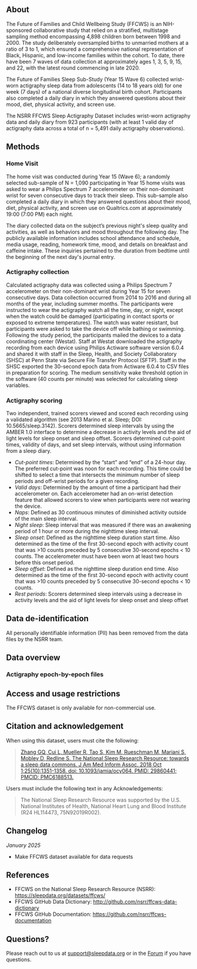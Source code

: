## About

The Future of Families and Child Wellbeing Study (FFCWS) is an NIH-sponsored collaborative study that relied on a stratified, multistage sampling method encompassing 4,898 children born between 1998 and 2000. The study deliberately oversampled births to unmarried mothers at a ratio of 3 to 1, which ensured a comprehensive national representation of Black, Hispanic, and low-income families within the cohort. To date, there have been 7 waves of data collection at approximately ages 1, 3, 5, 9, 15, and 22, with the latest round commencing in late 2020. 

The Future of Families Sleep Sub-Study (Year 15 Wave 6) collected wrist-worn actigraphy sleep data from adolescents (14 to 18 years old) for one week (7 days) of a national diverse longitudinal birth cohort. Participants also completed a daily diary in which they answered questions about their mood, diet, physical activity, and screen use.

The NSRR FFCWS Sleep Actigraphy Dataset includes wrist-worn actigraphy data and daily diary from 923 participants (with at least 1 valid day of actigraphy data across a total of n = 5,491 daily actigraphy observations).

## Methods

### Home Visit

The home visit was conducted during Year 15 (Wave 6); a randomly selected sub-sample of N = 1,090 participating in Year 15 home visits was asked to wear a Philips Spectrum 7 accelerometer on their non-dominant wrist for seven consecutive days to track their sleep. This sub-sample also completed a daily diary in which they answered questions about their mood, diet, physical activity, and screen use on Qualtrics.com at approximately 19:00 (7:00 PM) each night.

The diary collected data on the subject’s previous night's sleep quality and activities, as well as behaviors and mood throughout the following day. The publicly available information includes school attendance and schedule, media usage, reading, homework time, mood, and details on breakfast and caffeine intake. These inquiries pertained to the duration from bedtime until the beginning of the next day's journal entry.

### Actigraphy collection

Calculated actigraphy data was collected using a Philips Spectrum 7 accelerometer on their non-dominant wrist during Year 15 for seven consecutive days. Data collection occurred from 2014 to 2016 and during all months of the year, including summer months. The participants were instructed to wear the actigraphy watch all the time, day, or night, except when the watch could be damaged (participating in contact sports or exposed to extreme temperatures). The watch was water resistant, but participants were asked to take the device off while bathing or swimming. Following the study period, the participants mailed the devices to a data coordinating center (Westat). Staff at Westat downloaded the actigraphy recording from each device using Philips Actiware software version 6.0.4 and shared it with staff in the Sleep, Health, and Society Collaboratory (SHSC) at Penn State via Secure File Transfer Protocol (SFTP). Staff in the SHSC exported the 30-second epoch data from Actiware 6.0.4 to CSV files in preparation for scoring. The medium sensitivity wake threshold option in the software (40 counts per minute) was selected for calculating sleep variables.

### Actigraphy scoring

Two independent, trained scorers viewed and scored each recording using a validated algorithm (see 2013 Marino et al. Sleep; DOI: 10.5665/sleep.3142). Scorers determined sleep intervals by using the AMBER 1.0 interface to determine a decrease in activity levels and the aid of light levels for sleep onset and sleep offset. Scorers determined cut-point times, validity of days, and set sleep intervals, without using information from a sleep diary. 

- _Cut-point times_: Determined by the “start” and “end” of a 24-hour day. The preferred cut-point was noon for each recording. This time could be shifted to select a time that intersects the minimum number of sleep periods and off-wrist periods for a given recording.
- _Valid days_: Determined by the amount of time a participant had their accelerometer on. Each accelerometer had an on-wrist detection feature that allowed scorers to view when participants were not wearing the device.
- _Naps_: Defined as 30 continuous minutes of diminished activity outside of the main sleep interval. 
- _Night sleep_: Sleep interval that was measured if there was an awakening period of 1 hour or more during the nighttime sleep interval.
- _Sleep onset_: Defined as the nighttime sleep duration start time. Also determined as the time of the first 30-second epoch with activity count that was >10 counts preceded by 5 consecutive 30-second epochs < 10 counts. The accelerometer must have been worn at least two hours before this onset period.
- _Sleep offset_: Defined as the nighttime sleep duration end time. Also determined as the time of the first 30-second epoch with activity count that was >10 counts preceded by 5 consecutive 30-second epochs < 10 counts.
- _Rest periods_: Scorers determined sleep intervals using a decrease in activity levels and the aid of light levels for sleep onset and sleep offset

## Data de-identification

All personally identifiable information (PII) has been removed from the data files by the NSRR team.

## Data overview

### Actigraphy epoch-by-epoch files


## Access and usage restrictions

The FFCWS dataset is only available for non-commercial use.

## Citation and acknowledgement

When using this dataset, users must cite the following:

> [Zhang GQ, Cui L, Mueller R, Tao S, Kim M, Rueschman M, Mariani S, Mobley D, Redline S. The National Sleep Research Resource: towards a sleep data commons. J Am Med Inform Assoc. 2018 Oct 1;25(10):1351-1358. doi: 10.1093/jamia/ocy064. PMID: 29860441; PMCID: PMC6188513.](https://pubmed.ncbi.nlm.nih.gov/29860441/)
> 

Users must include the following text in any Acknowledgements:

> The National Sleep Research Resource was supported by the U.S. National Institutes of Health, National Heart Lung and Blood Institute (R24 HL114473, 75N92019R002).

## Changelog

*January 2025*

- Make FFCWS dataset available for data requests

## References

- FFCWS on the National Sleep Research Resource (NSRR): https://sleepdata.org/datasets/ffcws/
- FFCWS GitHub Data Dictionary: http://github.com/nsrr/ffcws-data-dictionary
- FFCWS GitHub Documentation: https://github.com/nsrr/ffcws-documentation

## Questions?

Please reach out to us at support@sleepdata.org or in the [Forum](https://sleepdata.org/forum) if you have questions.
